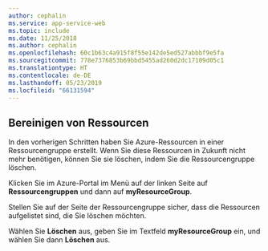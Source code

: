 ```yaml
---
author: cephalin
ms.service: app-service-web
ms.topic: include
ms.date: 11/25/2018
ms.author: cephalin
ms.openlocfilehash: 60c1b63c4a915f8f55e142de5ed527abbbf9e5fa
ms.sourcegitcommit: 778e7376853b69bbd5455ad260d2dc17109d05c1
ms.translationtype: HT
ms.contentlocale: de-DE
ms.lasthandoff: 05/23/2019
ms.locfileid: "66131594"
---
```

## <a name="clean-up-resources"></a>Bereinigen von Ressourcen

In den vorherigen Schritten haben Sie Azure-Ressourcen in einer Ressourcengruppe erstellt. Wenn Sie diese Ressourcen in Zukunft nicht mehr benötigen, können Sie sie löschen, indem Sie die Ressourcengruppe löschen.
 
Klicken Sie im Azure-Portal im Menü auf der linken Seite auf **Ressourcengruppen** und dann auf **myResourceGroup**.

Stellen Sie auf der Seite der Ressourcengruppe sicher, dass die Ressourcen aufgelistet sind, die Sie löschen möchten.

Wählen Sie **Löschen** aus, geben Sie im Textfeld **myResourceGroup** ein, und wählen Sie dann **Löschen** aus.
